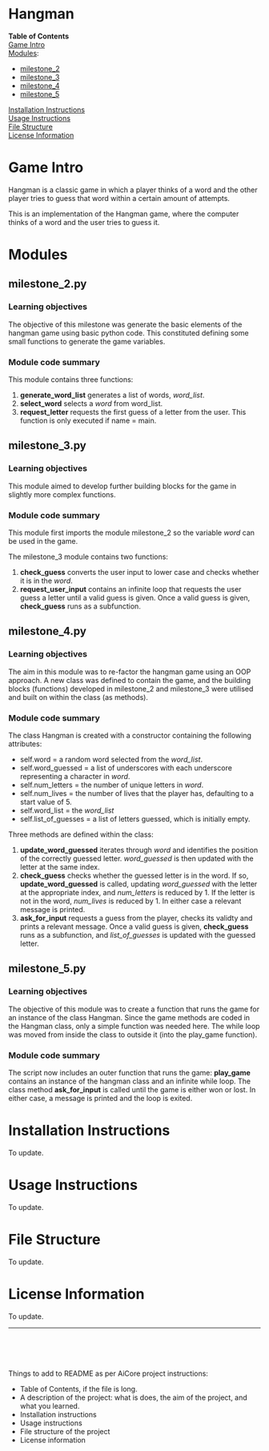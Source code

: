 # Hangman
**Table of Contents**\
[Game Intro](#game-intro)\
[Modules](#modules):
- [milestone_2](#milestone_2py)
- [milestone_3](#milestone_3py)
- [milestone_4](#milestone_4py)
- [milestone_5](#milestone_5py)

[Installation Instructions](#installation-instructions)\
[Usage Instructions](#usage-instructions)\
[File Structure](#file-structure)\
[License Information](#license-information)
# Game Intro
Hangman is a classic game in which a player thinks of a word and the other player tries to guess that word within a certain amount of attempts.

This is an implementation of the Hangman game, where the computer thinks of a word and the user tries to guess it. 

# Modules

## milestone_2.py

### Learning objectives
The objective of this milestone was generate the basic elements of the hangman game using basic python code. This constituted defining some small functions to generate the game variables. 

### Module code summary
This module contains three functions: 
1. **generate_word_list** generates a list of words, *word_list*.
1. **select_word** selects a *word* from word_list.
2. **request_letter** requests the first guess of a letter from the user. This function is only executed if name = main. 

## milestone_3.py

### Learning objectives
This module aimed to develop further building blocks for the game in slightly more complex functions.  

### Module code summary
This module first imports the module milestone_2 so the variable *word* can be used in the game. 

The milestone_3 module contains two functions:
1. **check_guess** converts the user input to lower case and checks whether it is in the *word*.
1. **request_user_input** contains an infinite loop that requests the user guess a letter until a valid guess is given. Once a valid guess is given, **check_guess** runs as a subfunction.

## milestone_4.py

### Learning objectives
The aim in this module was to re-factor the hangman game using an OOP approach. A new class was defined to contain the game, and the building blocks (functions) developed in milestone_2 and milestone_3 were utilised and built on within the class (as methods).   

### Module code summary
The class Hangman is created with a constructor containing the following attributes:
- self.word = a random word selected from the *word_list*.
- self.word_guessed = a list of underscores with each underscore representing a character in *word*.
- self.num_letters = the number of unique letters in *word*.  
- self.num_lives = the number of lives that the player has, defaulting to a start value of 5.
- self.word_list = the *word_list*
- self.list_of_guesses = a list of letters guessed, which is initially empty.

Three methods are defined within the class:
1. **update_word_guessed** iterates through *word* and identifies the position of the correctly guessed letter. *word_guessed* is then updated with the letter at the same index. 
1. **check_guess** checks whether the guessed letter is in the word. If so, **update_word_guessed** is called, updating *word_guessed* with the letter at the appropriate index, and *num_letters* is reduced by 1. 
If the letter is not in the word, *num_lives* is reduced by 1. In either case a relevant message is printed.
1. **ask_for_input** requests a guess from the player, checks its validty and prints a relevant message. Once a valid guess is given, **check_guess** runs as a subfunction, and *list_of_guesses* is updated with the guessed letter. 

## milestone_5.py

### Learning objectives
The objective of this module was to create a function that runs the game for an instance of the class Hangman. Since the game methods are coded in the Hangman class, only a simple function was needed here. The while loop was moved from inside the class to outside it (into the play_game function).

### Module code summary
The script now includes an outer function that runs the game:
**play_game** contains an instance of the hangman class and an infinite while loop. The class method **ask_for_input** is called until the game is either won or lost. In either case, a message is printed and the loop is exited. 

# Installation Instructions
To update.

# Usage Instructions
To update.
# File Structure
To update.
# License Information
To update.

 ---

 
 \
 \
 \
 \
 Things to add to README as per AiCore project instructions:
- Table of Contents, if the file is long.
- A description of the project: what is does, the aim of the project, and what you learned.
- Installation instructions
- Usage instructions
- File structure of the project
- License information
